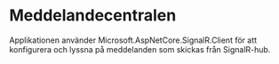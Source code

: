 # Meddelandecentralen
Applikationen använder Microsoft.AspNetCore.SignalR.Client för att konfigurera och lyssna på meddelanden som skickas från SignalR-hub.
